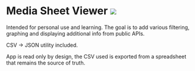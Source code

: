 # Media Sheet Viewer ![](https://github.com/vaernion/media-sheet-viewer/workflows/Build%20&%20Deploy%20to%20GH%20Pages/badge.svg)

Intended for personal use and learning.
The goal is to add various filtering, graphing and displaying additional info from public APIs.

CSV -> JSON utility included.

App is read only by design, the CSV used is exported from a spreadsheet that remains the source of truth.
